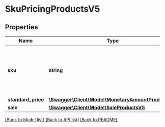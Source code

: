 # SkuPricingProductsV5

## Properties
Name | Type | Description | Notes
------------ | ------------- | ------------- | -------------
**sku** | **string** | Partner-unique identifier for a product variation provided by the partner. | 
**standard_price** | [**\Swagger\Client\Model\MonetaryAmountProductsV5**](MonetaryAmountProductsV5.md) |  | 
**sale** | [**\Swagger\Client\Model\SaleProductsV5**](SaleProductsV5.md) |  | [optional] 

[[Back to Model list]](../../README.md#documentation-for-models) [[Back to API list]](../../README.md#documentation-for-api-endpoints) [[Back to README]](../../README.md)

